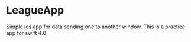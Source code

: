 # LeagueApp
Simple Ios app for data sending one to another window. This is a practice app for swift 4.0



